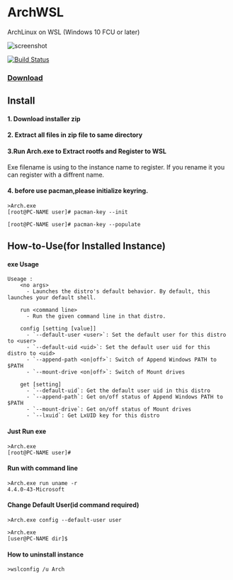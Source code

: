 # ArchWSL
ArchLinux on WSL (Windows 10 FCU or later)


![screenshot](https://raw.githubusercontent.com/wiki/yuk7/WSL-DistroLauncher/img/Arch_Alpine_Ubuntu.png)

[![Build Status](https://travis-ci.org/yuk7/ArchWSL.svg?branch=master&style=flat-square)](https://travis-ci.org/yuk7/ArchWSL)

### [Download](https://github.com/yuk7/ArchWSL/releases/latest)

## Install
#### 1. Download installer zip

#### 2. Extract all files in zip file to same directory

#### 3.Run Arch.exe to Extract rootfs and Register to WSL
Exe filename is using to the instance name to register.
If you rename it you can register with a diffrent name.


#### 4. before use pacman,please initialize keyring.
```dos
>Arch.exe
[root@PC-NAME user]# pacman-key --init

[root@PC-NAME user]# pacman-key --populate

```


## How-to-Use(for Installed Instance)
#### exe Usage
```dos
Useage :
    <no args>
      - Launches the distro's default behavior. By default, this launches your default shell.

    run <command line>
      - Run the given command line in that distro.

    config [setting [value]]
      - `--default-user <user>`: Set the default user for this distro to <user>
      - `--default-uid <uid>`: Set the default user uid for this distro to <uid>
      - `--append-path <on|off>`: Switch of Append Windows PATH to $PATH
      - `--mount-drive <on|off>`: Switch of Mount drives

    get [setting]
      - `--default-uid`: Get the default user uid in this distro
      - `--append-path`: Get on/off status of Append Windows PATH to $PATH
      - `--mount-drive`: Get on/off status of Mount drives
      - `--lxuid`: Get LxUID key for this distro
```


#### Just Run exe
```dos
>Arch.exe
[root@PC-NAME user]#
```

#### Run with command line
```dos
>Arch.exe run uname -r
4.4.0-43-Microsoft

```

#### Change Default User(id command required)
```dos
>Arch.exe config --default-user user

>Arch.exe
[user@PC-NAME dir]$
```


#### How to uninstall instance
```dos
>wslconfig /u Arch

```
